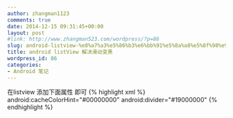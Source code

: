```yaml
---
author: zhangman1123
comments: true
date: 2014-12-15 09:31:45+00:00
layout: post
#link: http://www.zhangman523.com/wordpress/?p=86
slug: android-listview-%e8%a7%a3%e5%86%b3%e6%bb%91%e5%8a%a8%e5%8f%98%e9%bb%91
title: android listView 解决滑动变黑
wordpress_id: 86
categories:
- Android 笔记
---
```


在listview 添加下面属性 即可
{% highlight xml %}
android:cacheColorHint="#00000000"
android:divider="#19000000"
{% endhighlight %}